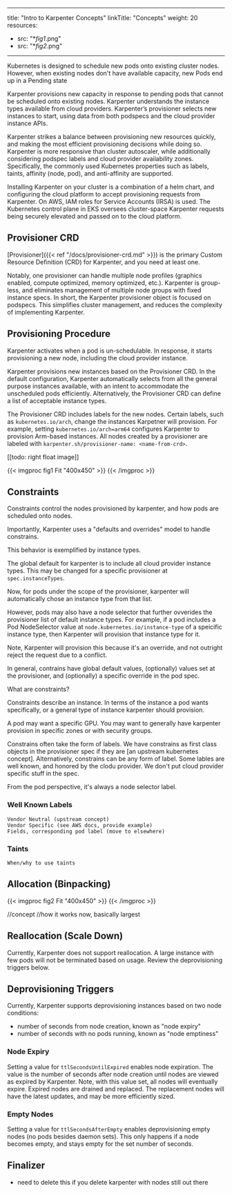 ﻿
---
title: "Intro to Karpenter Concepts"
linkTitle: "Concepts"
weight: 20
resources:
- src: "**fig1*.png"
- src: "**fig2*.png"
---

Kubernetes is designed to schedule new pods onto existing cluster nodes. However, when existing nodes don't have available capacity, new Pods end up in a Pending state

Karpenter provisions new capacity in response to pending pods that cannot
be scheduled onto existing nodes. 
Karpenter understands the instance types available from cloud providers. Karpenter’s provisioner selects new instances to start,
using data from both podspecs and the cloud provider instance APIs. 

Karpenter strikes a balance between provisioning new resources quickly, and making the most efficient provisioning decisions while doing so. Karpenter is more responsive than
cluster autoscaler, while additionally considering podspec labels and cloud
provider availability zones. Specifically, the commonly used Kubernetes
properties such as labels, taints, affinity (node, pod), and anti-affinity are
supported.

Installing Karpenter on your cluster is a combination of a helm chart, and
configuring the cloud platform to accept provisioning requests from Karpenter.
On AWS, IAM roles for Service Accounts (IRSA) is used. The Kubernetes control
plane in EKS oversees cluster-space Karpenter requests being securely elevated
and passed on to the cloud platform. 

## Provisioner CRD

[Provisioner]({{< ref "/docs/provisioner-crd.md" >}}) is the primary Custom
Resource Definition (CRD) for Karpenter, and you need at least one. 

Notably, one provisioner can handle multiple node profiles (graphics enabled, compute optimized, memory optimized, etc.). Karpenter is group-less, and eliminates
management of multiple node groups with fixed instance specs. In short, the
Karpenter provisioner object is focused on podspecs. This simplifies cluster
management, and reduces the complexity of implementing Karpenter. 

## Provisioning Procedure

Karpenter activates when a pod is un-schedulable. In response, it starts
provisioning a new node, including the cloud provider instance. 

Karpenter provisions new instances based on the Provisioner CRD. In the default
configuration, Karpenter automatically selects from all the general purpose
instances available, with an intent to accommodate the unscheduled pods
efficiently. Alternatively, the Provisioner CRD can define a list of acceptable
instance types. 

The Provisioner CRD includes labels for the new nodes. Certain labels, such as
`kubernetes.io/arch`, change the instances Karpetner will provision. For
example, setting `kubernetes.io/arch=arm64` configures Karpenter to provision
Arm-based instances. All nodes created by a provisioner are labeled with
`karpenter.sh/provisioner-name: <name-from-crd>`.

[[todo: right float image]]

{{< imgproc fig1 Fit "400x450" >}}
{{< /imgproc >}}

## Constraints
Constraints control the nodes provisioned by karpenter, and how pods are scheduled onto nodes. 

Importantly, Karpenter uses a "defaults and overrides" model to handle constrains.

This behavior is exemplified by instance types. 

The global default for karpenter is to include all cloud provider instance types. This may be changed for a specific provisioner at `spec.instanceTypes`.

Now, for pods under the scope of the provisioner, karpenter will automatically chose an instance type from that list.

However, pods may also have a node selector that further ovverides the provisioner list of default instance types. For example, if a pod includes a Pod NodeSelector value at `node.kubernetes.io/instance-type` of a speicific instance type, then Karpenter will provision that instance type for it.

Note, Karpenter will provision this because it's an override, and not outright reject the request due to a conflict. 

In general, contrains have global default values, (optionally) values set at the provisioner, and (optionally) a specific override in the pod spec. 

What are constraints?

Constraints describe an instance. In terms of the instance a pod wants specifically, or a general type of instance karpenter should provision. 

A pod may want a specific GPU. You may want to generally have karpenter provision in specific zones or with security groups. 

Constrains often take the form of labels. We have constrains as first class objects in the provisioner spec if they are [an upstream kubernetes concept]. Alternatively, constrains can be any form of label. Some lables are well known, and honored by the clodu provider. We don't put cloud provider specific stuff in the spec.

From the pod perspective, it's always a node selector label. 

### Well Known Labels
    Vendor Neutral (upstream concept)
    Vendor Specific (see AWS docs, provide example)
    Fields, corresponding pod label (move to elsewhere)

### Taints
    When/why to use taints

## Allocation (Binpacking)

{{< imgproc fig2 Fit "400x450" >}}
{{< /imgproc >}}

//concept
//how it works now, basically largest

## Reallocation (Scale Down)

Currently, Karpenter does not support reallocation. A large instance with few
pods will not be terminated based on usage. Review the deprovisioning triggers
below. 

## Deprovisioning Triggers

Currently, Karpenter supports deprovisioning instances based on two node conditions:
- number of seconds from node creation, known as "node expiry"
- number of seconds with no pods running, known as "node emptiness" 

### Node Expiry

Setting a value for `ttlSecondsUntilExpired` enables node expiration. The value
is the number of seconds after node creation until nodes are viewed as expired
by Karpenter. Note, with this value set, all nodes will eventually expire.
Expired nodes are drained and replaced. The replacement nodes will have the
latest updates, and may be more efficiently sized.

### Empty Nodes

Setting a value for `ttlSecondsAfterEmpty` enables deprovisioning empty nodes
(no pods besides daemon sets). This only happens if a node becomes empty, and
stays empty for the set number of seconds. 

## Finalizer

- need to delete this if you delete karpenter with nodes still out there 